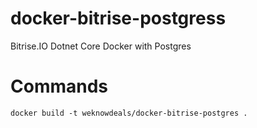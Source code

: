 # docker-bitrise-postgress
Bitrise.IO Dotnet Core Docker with Postgres

# Commands

```
docker build -t weknowdeals/docker-bitrise-postgres .
```